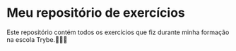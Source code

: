 # Meu repositório de exercícios

Este repositório contém todos os exercícios que fiz durante minha formação na escola Trybe.👩🏻‍💻
